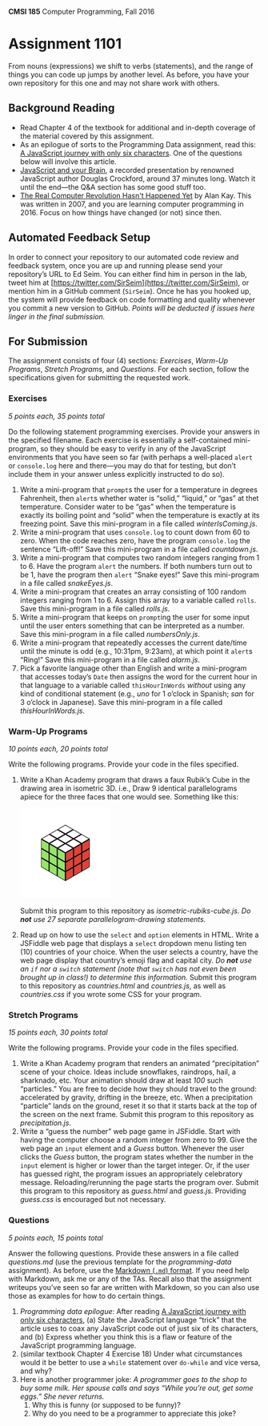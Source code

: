 **CMSI 185** Computer Programming, Fall 2016

# Assignment 1101
From nouns (expressions) we shift to verbs (statements), and the range of things you can code up jumps by another level. As before, you have your own repository for this one and may not share work with others.

## Background Reading
- Read Chapter 4 of the textbook for additional and in-depth coverage of the material covered by this assignment.
- As an epilogue of sorts to the Programming Data assignment, read this: [A JavaScript journey with only six characters](http://jazcash.com/a-javascript-journey-with-only-six-characters/). One of the questions below will involve this article.
- [JavaScript and your Brain](https://www.youtube.com/watch?v=cIOIyfRoGcM), a recorded presentation by renowned JavaScript author Douglas Crockford, around 37 minutes long. Watch it until the end—the Q&A section has some good stuff too.
- [The Real Computer Revolution Hasn't Happened Yet](http://www.vpri.org/pdf/m2007007a_revolution.pdf) by Alan Kay. This was written in 2007, and you are learning computer programming in 2016. Focus on how things have changed (or not) since then.

## Automated Feedback Setup
In order to connect your repository to our automated code review and feedback system, once you are up and running please send your repository’s URL to Ed Seim. You can either find him in person in the lab, tweet him at [https://twitter.com/SirSeim](https://twitter.com/SirSeim), or mention him in a GitHub comment (`SirSeim`). Once he has you hooked up, the system will provide feedback on code formatting and quality whenever you commit a new version to GitHub. _Points will be deducted if issues here linger in the final submission._

## For Submission

The assignment consists of four (4) sections: _Exercises_, _Warm-Up Programs_, _Stretch Programs_, and _Questions_. For each section, follow the specifications given for submitting the requested work.

### Exercises

_5 points each, 35 points total_

Do the following statement programming exercises. Provide your answers in the specified filename. Each exercise is essentially a self-contained mini-program, so they should be easy to verify in any of the JavaScript environments that you have seen so far (with perhaps a well-placed `alert` or `console.log` here and there—you may do that for testing, but don’t include them in your answer unless explicitly instructed to do so).

1. Write a mini-program that `prompt`s the user for a temperature in degrees Fahrenheit, then `alert`s whether water is “solid,” “liquid,” or “gas” at thet temperature. Consider water to be “gas” when the temperature is exactly its boiling point and “solid” when the temperature is exactly at its freezing point. Save this mini-program in a file called _winterIsComing.js_.
1. Write a mini-program that uses `console.log` to count down from 60 to zero. When the code reaches zero, have the program `console.log` the sentence “Lift-off!” Save this mini-program in a file called _countdown.js_.
1. Write a mini-program that computes two random integers ranging from 1 to 6. Have the program `alert` the numbers. If both numbers turn out to be 1, have the program then `alert` “Snake eyes!” Save this mini-program in a file called _snakeEyes.js_.
1. Write a mini-program that creates an array consisting of 100 random integers ranging from 1 to 6. Assign this array to a variable called `rolls`. Save this mini-program in a file called _rolls.js_.
1. Write a mini-program that keeps on `prompt`ing the user for some input until the user enters something that can be interpreted as a number. Save this mini-program in a file called _numbersOnly.js_.
1. Write a mini-program that repeatedly accesses the current date/time until the minute is odd (e.g., 10:31pm, 9:23am), at which point it `alert`s “Ring!” Save this mini-program in a file called _alarm.js_.
1. Pick a favorite language other than English and write a mini-program that accesses today’s `Date` then assigns the word for the current hour in that language to a variable called `thisHourInWords` _without_ using any kind of conditional statement (e.g., _uno_ for 1 o’clock in Spanish; _san_ for 3 o’clock in Japanese). Save this mini-program in a file called _thisHourInWords.js_.

### Warm-Up Programs

_10 points each, 20 points total_

Write the following programs. Provide your code in the files specified.

1. Write a Khan Academy program that draws a faux Rubik’s Cube in the drawing area in isometric 3D. i.e., Draw 9 identical parallelograms apiece for the three faces that one would see. Something like this:

    ![Isometric Rubik's Cube](isometric-rubiks-cube.jpg)

    Submit this program to this repository as _isometric-rubiks-cube.js_. _Do **not** use 27 separate parallelogram-drawing statements._
1. Read up on how to use the `select` and `option` elements in HTML. Write a JSFiddle web page that displays a `select` dropdown menu listing ten (10) countries of your choice. When the user selects a country, have the web page display that country’s emoji flag and capital city. _Do **not** use an `if` nor a `switch` statement (note that `switch` has not even been brought up in class!) to determine this information._ Submit this program to this repository as _countries.html_ and _countries.js_, as well as _countries.css_ if you wrote some CSS for your program.

### Stretch Programs

_15 points each, 30 points total_

Write the following programs. Provide your code in the files specified.

1. Write a Khan Academy program that renders an animated “precipitation” scene of your choice. Ideas include snowflakes, raindrops, hail, a sharknado, etc. Your animation should draw at least *100* such “particles.” You are free to decide how they should travel to the ground: accelerated by gravity, drifting in the breeze, etc. When a precipitation “particle” lands on the ground, reset it so that it starts back at the top of the screen on the next frame. Submit this program to this repository as _precipitation.js_.
1. Write a “guess the number” web page game in JSFiddle. Start with having the computer choose a random integer from zero to 99. Give the web page an `input` element and a _Guess_ button. Whenever the user clicks the _Guess_ button, the program states whether the number in the `input` element is higher or lower than the target integer. Or, if the user has guessed right, the program issues an appropriately celebratory message. Reloading/rerunning the page starts the program over. Submit this program to this repository as _guess.html_ and _guess.js_. Providing _guess.css_ is encouraged but not necessary.

### Questions

_5 points each, 15 points total_

Answer the following questions. Provide these answers in a file called _questions.md_ (use the previous template for the _programming-data_ assignment). As before, use the [Markdown (`.md`) format](https://guides.github.com/features/mastering-markdown/). If you need help with Markdown, ask me or any of the TAs. Recall also that the assignment writeups you’ve seen so far are written with Markdown, so you can also use those as examples for how to do certain things.

1. _Programming data epilogue_: After reading [A JavaScript journey with only six characters](http://jazcash.com/a-javascript-journey-with-only-six-characters/), (a) State the JavaScript language “trick” that the article uses to coax any JavaScript code out of just six of its characters, and (b) Express whether you think this is a flaw or feature of the JavaScript programming language.
1. (similar textbook Chapter 4 Exercise 18) Under what circumstances would it be better to use a `while` statement over `do-while` and vice versa, and why?
1. Here is another programmer joke: _A programmer goes to the shop to buy some milk. Her spouse calls and says “While you’re out, get some eggs.” She never returns._
    1. Why this is funny (or supposed to be funny)?
    1. Why do you need to be a programmer to appreciate this joke?
